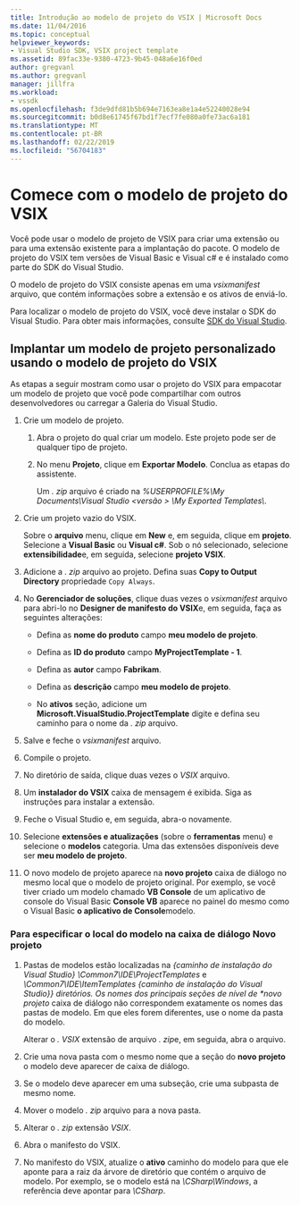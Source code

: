 ```yaml
---
title: Introdução ao modelo de projeto do VSIX | Microsoft Docs
ms.date: 11/04/2016
ms.topic: conceptual
helpviewer_keywords:
- Visual Studio SDK, VSIX project template
ms.assetid: 89fac33e-9380-4723-9b45-048a6e16f0ed
author: gregvanl
ms.author: gregvanl
manager: jillfra
ms.workload:
- vssdk
ms.openlocfilehash: f3de9dfd81b5b694e7163ea8e1a4e52240028e94
ms.sourcegitcommit: b0d8e61745f67bd1f7ecf7fe080a0fe73ac6a181
ms.translationtype: MT
ms.contentlocale: pt-BR
ms.lasthandoff: 02/22/2019
ms.locfileid: "56704183"
---
```

# <a name="get-started-with-the-vsix-project-template"></a>Comece com o modelo de projeto do VSIX
Você pode usar o modelo de projeto de VSIX para criar uma extensão ou para uma extensão existente para a implantação do pacote. O modelo de projeto do VSIX tem versões de Visual Basic e Visual c# e é instalado como parte do SDK do Visual Studio.

 O modelo de projeto do VSIX consiste apenas em uma *vsixmanifest* arquivo, que contém informações sobre a extensão e os ativos de enviá-lo.

 Para localizar o modelo de projeto do VSIX, você deve instalar o SDK do Visual Studio. Para obter mais informações, consulte [SDK do Visual Studio](../extensibility/visual-studio-sdk.md).

## <a name="deploy-a-custom-project-template-using-the-vsix-project-template"></a>Implantar um modelo de projeto personalizado usando o modelo de projeto do VSIX
 As etapas a seguir mostram como usar o projeto do VSIX para empacotar um modelo de projeto que você pode compartilhar com outros desenvolvedores ou carregar a Galeria do Visual Studio.

1.  Crie um modelo de projeto.

    1.  Abra o projeto do qual criar um modelo. Este projeto pode ser de qualquer tipo de projeto.

    2.  No menu **Projeto**, clique em **Exportar Modelo**. Conclua as etapas do assistente.

         Um *. zip* arquivo é criado na *%USERPROFILE%\My Documents\Visual Studio \<versão > \My Exported Templates\\*.

2.  Crie um projeto vazio do VSIX.

     Sobre o **arquivo** menu, clique em **New** e, em seguida, clique em **projeto**. Selecione a **Visual Basic** ou **Visual c#**. Sob o nó selecionado, selecione **extensibilidade**e, em seguida, selecione **projeto VSIX**.

3.  Adicione a *. zip* arquivo ao projeto. Defina suas **Copy to Output Directory** propriedade `Copy Always`.

4.  No **Gerenciador de soluções**, clique duas vezes o *vsixmanifest* arquivo para abri-lo no **Designer de manifesto do VSIX**e, em seguida, faça as seguintes alterações:

    -   Defina as **nome do produto** campo **meu modelo de projeto**.

    -   Defina as **ID do produto** campo **MyProjectTemplate - 1**.

    -   Defina as **autor** campo **Fabrikam**.

    -   Defina as **descrição** campo **meu modelo de projeto**.

    -   No **ativos** seção, adicione um **Microsoft.VisualStudio.ProjectTemplate** digite e defina seu caminho para o nome da *. zip* arquivo.

5.  Salve e feche o *vsixmanifest* arquivo.

6.  Compile o projeto.

7.  No diretório de saída, clique duas vezes o *VSIX* arquivo.

8.  Um **instalador do VSIX** caixa de mensagem é exibida. Siga as instruções para instalar a extensão.

9. Feche o Visual Studio e, em seguida, abra-o novamente.

10. Selecione **extensões e atualizações** (sobre o **ferramentas** menu) e selecione o **modelos** categoria. Uma das extensões disponíveis deve ser **meu modelo de projeto**.

11. O novo modelo de projeto aparece na **novo projeto** caixa de diálogo no mesmo local que o modelo de projeto original. Por exemplo, se você tiver criado um modelo chamado **VB Console** de um aplicativo de console do Visual Basic **Console VB** aparece no painel do mesmo como o Visual Basic **o aplicativo de Console**modelo.

### <a name="to-specify-the-location-of-the-template-in-the-new-project-dialog-box"></a>Para especificar o local do modelo na caixa de diálogo Novo projeto

1. Pastas de modelos estão localizadas na *{caminho de instalação do Visual Studio} \Common7\IDE\ProjectTemplates* e <em>\Common7\IDE\ItemTemplates {caminho de instalação do Visual Studio}} diretórios. Os nomes dos principais seções de nível de **novo projeto</em>*  caixa de diálogo não correspondem exatamente os nomes das pastas de modelo. Em que eles forem diferentes, use o nome da pasta do modelo.

    Alterar o *. VSIX* extensão de arquivo *. zip*e, em seguida, abra o arquivo.

2. Crie uma nova pasta com o mesmo nome que a seção do **novo projeto** o modelo deve aparecer de caixa de diálogo.

3. Se o modelo deve aparecer em uma subseção, crie uma subpasta de mesmo nome.

4. Mover o modelo *. zip* arquivo para a nova pasta.

5. Alterar o *. zip* extensão *VSIX*.

6. Abra o manifesto do VSIX.

7. No manifesto do VSIX, atualize o **ativo** caminho do modelo para que ele aponte para a raiz da árvore de diretório que contém o arquivo de modelo. Por exemplo, se o modelo está na *\CSharp\Windows*, a referência deve apontar para *\CSharp*.
